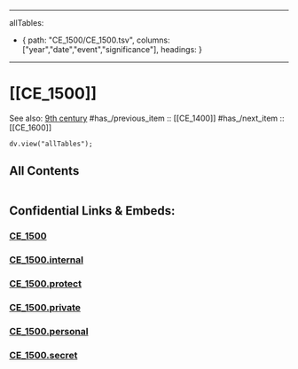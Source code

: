 ﻿---

allTables:
- { path: "CE_1500/CE_1500.tsv", columns: ["year","date","event","significance"], headings:  } 

---


# [[CE_1500]] 

See also: [9th century](https://en.wikipedia.org/wiki/9th_century "9th century")
#has_/previous_item :: [[CE_1400]] 
#has_/next_item  :: [[CE_1600]] 


``` dataviewjs
dv.view("allTables");
```



## All Contents

```folderv
```





## Confidential Links & Embeds: 

### [CE_1500](/_public/Time-Ages/human-ages/History~CE/CE_1500.md) 

### [CE_1500.internal](/_internal/Time-Ages/human-ages/History~CE/CE_1500.internal.md) 

### [CE_1500.protect](/_protect/Time-Ages/human-ages/History~CE/CE_1500.protect.md) 

### [CE_1500.private](/_private/Time-Ages/human-ages/History~CE/CE_1500.private.md) 

### [CE_1500.personal](/_personal/Time-Ages/human-ages/History~CE/CE_1500.personal.md) 

### [CE_1500.secret](/_secret/Time-Ages/human-ages/History~CE/CE_1500.secret.md) 
